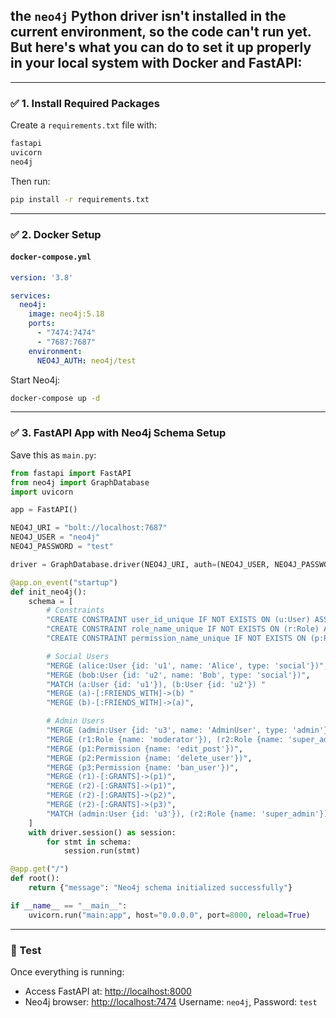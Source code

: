 ## the `neo4j` Python driver isn't installed in the current environment, so the code can't run yet. But here's what you can do to set it up properly in your local system with Docker and FastAPI:

---

### ✅ 1. **Install Required Packages**

Create a `requirements.txt` file with:

```txt
fastapi
uvicorn
neo4j
```

Then run:

```bash
pip install -r requirements.txt
```

---

### ✅ 2. **Docker Setup**

#### `docker-compose.yml`

```yaml
version: '3.8'

services:
  neo4j:
    image: neo4j:5.18
    ports:
      - "7474:7474"
      - "7687:7687"
    environment:
      NEO4J_AUTH: neo4j/test
```

Start Neo4j:

```bash
docker-compose up -d
```

---

### ✅ 3. **FastAPI App with Neo4j Schema Setup**

Save this as `main.py`:

```python
from fastapi import FastAPI
from neo4j import GraphDatabase
import uvicorn

app = FastAPI()

NEO4J_URI = "bolt://localhost:7687"
NEO4J_USER = "neo4j"
NEO4J_PASSWORD = "test"

driver = GraphDatabase.driver(NEO4J_URI, auth=(NEO4J_USER, NEO4J_PASSWORD))

@app.on_event("startup")
def init_neo4j():
    schema = [
        # Constraints
        "CREATE CONSTRAINT user_id_unique IF NOT EXISTS ON (u:User) ASSERT u.id IS UNIQUE",
        "CREATE CONSTRAINT role_name_unique IF NOT EXISTS ON (r:Role) ASSERT r.name IS UNIQUE",
        "CREATE CONSTRAINT permission_name_unique IF NOT EXISTS ON (p:Permission) ASSERT p.name IS UNIQUE",

        # Social Users
        "MERGE (alice:User {id: 'u1', name: 'Alice', type: 'social'})",
        "MERGE (bob:User {id: 'u2', name: 'Bob', type: 'social'})",
        "MATCH (a:User {id: 'u1'}), (b:User {id: 'u2'}) "
        "MERGE (a)-[:FRIENDS_WITH]->(b) "
        "MERGE (b)-[:FRIENDS_WITH]->(a)",

        # Admin Users
        "MERGE (admin:User {id: 'u3', name: 'AdminUser', type: 'admin'})",
        "MERGE (r1:Role {name: 'moderator'}), (r2:Role {name: 'super_admin'})",
        "MERGE (p1:Permission {name: 'edit_post'})",
        "MERGE (p2:Permission {name: 'delete_user'})",
        "MERGE (p3:Permission {name: 'ban_user'})",
        "MERGE (r1)-[:GRANTS]->(p1)",
        "MERGE (r2)-[:GRANTS]->(p1)",
        "MERGE (r2)-[:GRANTS]->(p2)",
        "MERGE (r2)-[:GRANTS]->(p3)",
        "MATCH (admin:User {id: 'u3'}), (r2:Role {name: 'super_admin'}) MERGE (admin)-[:HAS_ROLE]->(r2)"
    ]
    with driver.session() as session:
        for stmt in schema:
            session.run(stmt)

@app.get("/")
def root():
    return {"message": "Neo4j schema initialized successfully"}

if __name__ == "__main__":
    uvicorn.run("main:app", host="0.0.0.0", port=8000, reload=True)
```

---

### 🧪 Test

Once everything is running:

* Access FastAPI at: [http://localhost:8000](http://localhost:8000)
* Neo4j browser: [http://localhost:7474](http://localhost:7474)
  Username: `neo4j`, Password: `test`

